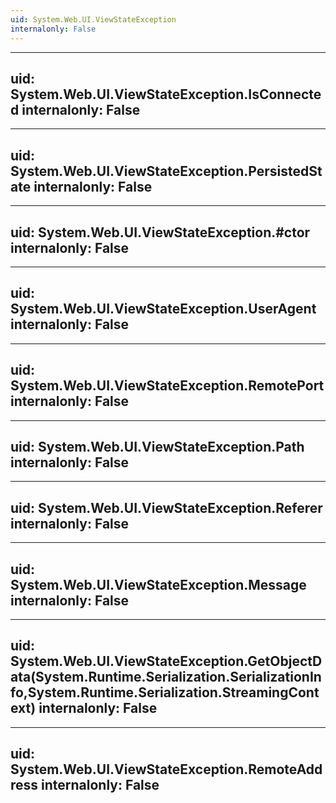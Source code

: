 ```yaml
---
uid: System.Web.UI.ViewStateException
internalonly: False
---
```


---
uid: System.Web.UI.ViewStateException.IsConnected
internalonly: False
---

---
uid: System.Web.UI.ViewStateException.PersistedState
internalonly: False
---

---
uid: System.Web.UI.ViewStateException.#ctor
internalonly: False
---

---
uid: System.Web.UI.ViewStateException.UserAgent
internalonly: False
---

---
uid: System.Web.UI.ViewStateException.RemotePort
internalonly: False
---

---
uid: System.Web.UI.ViewStateException.Path
internalonly: False
---

---
uid: System.Web.UI.ViewStateException.Referer
internalonly: False
---

---
uid: System.Web.UI.ViewStateException.Message
internalonly: False
---

---
uid: System.Web.UI.ViewStateException.GetObjectData(System.Runtime.Serialization.SerializationInfo,System.Runtime.Serialization.StreamingContext)
internalonly: False
---

---
uid: System.Web.UI.ViewStateException.RemoteAddress
internalonly: False
---
